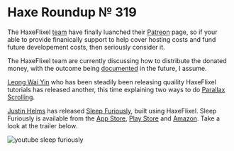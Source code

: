 [_template]: ../templates/roundup.html
[date]: / "2015-05-10 09:55:00"
[modified]: / "2015-05-09 09:55:00"
[published]: / "2015-05-09 09:55:00"
[“”]: a ""
# Haxe Roundup № 319

The HaxeFlixel [team][gh1] have finally luanched their [Patreon][l1] page, so if
your able to provide finanically support to help cover hosting costs and fund
future developement costs, then seriously consider it. 

The HaxeFlixel team are currently discussing how to distribute the donated money, 
with the outcome being [documented][l2] in the future, I assume.

[Leong Wai Yin][tw1] who has been steadily been releasing quaility HaxeFlixel tutorials
has released another, this time explaining two ways to do [Parallax Scrolling][l3].

[Justin Helms][tw2] has released [Sleep Furiously][l4], built using HaxeFlixel. Sleep
Furiously is available from the [App Store][l5], [Play Store][l6] and 
[Amazon][l7]. Take a look at the trailer below.

![youtube sleep furiously](cs_PkLU02T4)

[tw2]: https://twitter.com/JustinMHelms "@JustinMHelms"
[tw1]: https://twitter.com/laxa88 "@laxa88"

[gh1]: https://github.com/HaxeFlixel "@HaxeFlixel"

[l7]: http://www.amazon.com/gp/mas/dl/android?p=com.playmationstudios.SleepFuriously "Sleep Furiously on Amazon"
[l6]: http://play.google.com/store/apps/details?id=com.playmationstudios.SleepFuriously "Sleep Furiously on the Play Store"
[l5]: https://itunes.apple.com/us/app/id984724063?mt=8 "Sleep Furiously on the App Store"
[l4]: http://playmationstudios.com "Sleep Furiously"
[l3]: http://coinflipstudios.com/devblog/?p=358 "HaxeFlixel Tutorial - Parallax Scrolling"
[l2]: https://github.com/HaxeFlixel/flixel-docs/blob/master/documentation/01_community/06-contributing.html.md#donations "HaxeFlixel Contributions and Donations"
[l1]: https://www.patreon.com/user?u=94916 "Support HaxeFlixel on Patreon"